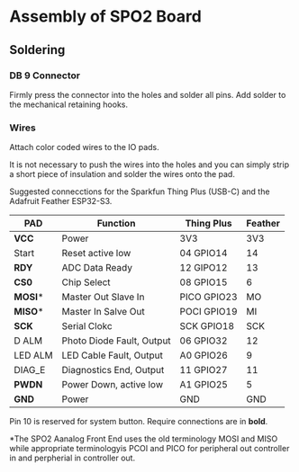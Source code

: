 # Assembly of SPO2 Board
## Soldering
### DB 9 Connector
Firmly press the connector into the holes and solder all pins. Add solder to the mechanical retaining hooks.
### Wires
Attach color coded wires to the IO pads.

It is not necessary to push the wires into the holes and you can simply strip a short piece of insulation and solder the wires onto the pad.

Suggested connecctions for the Sparkfun Thing Plus (USB-C) and the Adafruit Feather ESP32-S3.

PAD | Function | Thing Plus | Feather
---|---|---|---
**VCC**   | Power                     | 3V3         | 3V3 
Start     | Reset active low          | 04   GPIO14 | 14 
**RDY**   | ADC Data Ready            | 12   GIPO12 | 13
**CS0**   | Chip Select               | 08   GPIO15 | 6
**MOSI*** | Master Out Slave In       | PICO GPIO23 | MO
**MISO*** | Master In Salve Out       | POCI GPIO19 | MI
**SCK**   | Serial Clokc              | SCK  GPIO18 | SCK
D ALM     | Photo Diode Fault, Output | 06   GPIO32 | 12
LED ALM   | LED Cable Fault, Output   | A0   GPIO26 | 9
DIAG_E    | Diagnostics End, Output   | 11   GPIO27 | 11
**PWDN**  | Power Down, active low    | A1   GPIO25 | 5
**GND**   | Power                     | GND         | GND

Pin 10 is reserved for system button.
Require connections are in **bold**.

*The SPO2 Aanalog Front End uses the old terminology MOSI and MISO while appropriate terminologyis PCOI and PICO for peripheral out controller in and perpherial in controller out.
